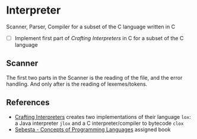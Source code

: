 # Interpreter

Scanner, Parser, Compiler for a subset of the C language written in C

- [ ] Implement first part of *Crafting Interpreters* in C for a subset of the C language

## Scanner

The first two parts in the Scanner is the reading of the file, and the error handling. And only after is the reading of lexemes/tokens.

## References

- [Crafting Interpreters](https://craftinginterpreters.com/) creates two implementations of their language `lox`:
a Java interpreter `jlox` and a C interpreter/compiler to bytecode `clox`
- [Sebesta - Concepts of Programming Languages](https://www.pearson.com/en-us/subject-catalog/p/concepts-of-programming-languages/P200000003361) assigned book